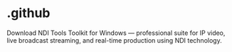 # .github
Download NDI Tools Toolkit for Windows — professional suite for IP video, live broadcast streaming, and real-time production using NDI technology.
